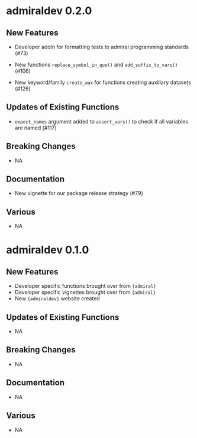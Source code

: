 # admiraldev 0.2.0

## New Features

  - Developer addin for formatting tests to admiral programming standards (#73)
  
  - New functions `replace_symbol_in_quo()` and `add_suffix_to_vars()` (#106)
  
  - New keyword/family `create_aux` for functions creating auxiliary datasets (#126)

## Updates of Existing Functions

  - `expect_names` argument added to `assert_vars()` to check if all variables
  are named (#117)
  
## Breaking Changes
  - NA
## Documentation
  - New vignette for our package release strategy (#79)
## Various
  - NA

# admiraldev 0.1.0

## New Features

  - Developer specific functions brought over from `{admiral}`
  - Developer specific vignettes brought over from `{admiral}`
  - New `{admiraldev}` website created

## Updates of Existing Functions
  - NA
## Breaking Changes
  - NA
## Documentation
  - NA
## Various
  - NA

